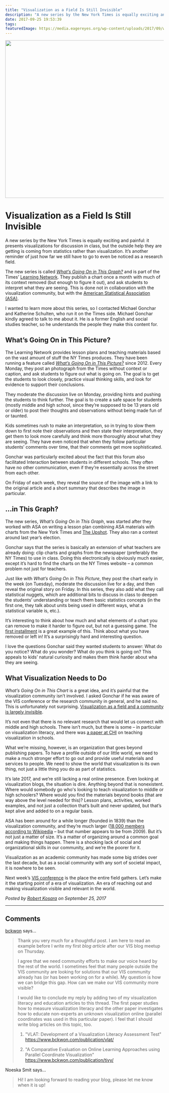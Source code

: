 ```yaml
---
title: "Visualization as a Field Is Still Invisible"
description: "A new series by the New York Times is equally exciting and painful: it presents visualizations for discussion in class, but the outside help they are getting is coming from statistics rather than visualization. It’s another reminder of just how far we still have to go to even be noticed as a research field."
date: 2017-09-25 19:53:39
tags: 
featuredImage: https://media.eagereyes.org/wp-content/uploads/2017/09/whats-going-on.jpg
---
```


<p align="center"><img src="https://media.eagereyes.org/wp-content/uploads/2017/09/whats-going-on.jpg" width="750" height="500" /></p>

# Visualization as a Field Is Still Invisible

A new series by the New York Times is equally exciting and painful: it presents visualizations for discussion in class, but the outside help they are getting is coming from statistics rather than visualization. It’s another reminder of just how far we still have to go to even be noticed as a research field.

The new series is called <a href="https://www.nytimes.com/column/whats-going-on-in-this-graph"><em>What’s Going On in This Graph?</em></a> and is part of the Times’ <a href="https://www.nytimes.com/section/learning">Learning Network</a>. They publish a chart once a month with much of its context removed (but enough to figure it out), and ask students to interpret what they are seeing. This is done not in collaboration with the visualization community, but with the <a href="http://www.amstat.org">American Statistical Association (ASA)</a>.

I wanted to learn more about this series, so I contacted Michael Gonchar and Katherine Schulten, who run it on the Times side. Michael Gonchar kindly agreed to talk to me about it. He is a former English and social studies teacher, so he understands the people they make this content for.

## What’s Going On in This Picture?

The Learning Network provides lesson plans and teaching materials based on the vast amount of stuff the NY Times produces. They have been running a feature called <a href="https://www.nytimes.com/column/learning-whats-going-on-in-this-picture"><em>What’s Going On in This Picture?</em></a> since 2012. Every Monday, they post an photograph from the Times without context or caption, and ask students to figure out what is going on. The goal is to get the students to look closely, practice visual thinking skills, and look for evidence to support their conclusions.

They moderate the discussion live on Monday, providing hints and pushing the students to think further. The goal is to create a safe space for students (mostly middle and high school, since they’re supposed to be 13 years old or older) to post their thoughts and observations without being made fun of or taunted.

Kids sometimes rush to make an interpretation, so in trying to slow them down to first note their observations and then state their interpretation, they get them to look more carefully and think more thoroughly about what they are seeing. They have even noticed that when they follow particular students’ comments over time, that their comments get more sophisticated.

Gonchar was particularly excited about the fact that this forum also facilitated Interaction between students in different schools. They often have no other communication, even if they’re essentially across the street from each other.

On Friday of each week, they reveal the source of the image with a link to the original article and a short summary that describes the image in particular.

## …in This Graph?

The new series, <em>What’s Going On in This Graph</em>, was started after they worked with ASA on writing a lesson plan combining ASA materials with charts from the New York Times and <a href="https://www.nytimes.com/section/upshot">The Upshot</a>. They also ran a contest around last year’s election.

Gonchar says that the series is basically an extension of what teachers are already doing: clip charts and graphs from the newspaper (preferably the NY Times) to use in class. Doing this electronically is obviously much easier, except it’s hard to find the charts on the NY Times website – a common problem not just for teachers.

Just like with <em>What’s Going On in This Picture</em>, they post the chart early in the week (on Tuesday), moderate the discussion live for a day, and then reveal the original story on Friday. In this series, they also add what they call statistical nuggets, which are additional bits to discuss in class to deepen the students’ understanding or teach them basic statistics concepts (in the first one, they talk about units being used in different ways, what a statistical variable is, etc.).

It’s interesting to think about how much and what elements of a chart you can remove to make it harder to figure out, but not a guessing game. The <a href="https://www.nytimes.com/2017/09/19/learning/whats-going-on-in-this-graph-sept-19-2017.html">first installment</a> is a great example of this. Think about what you have removed or left in! It’s a surprisingly hard and interesting question.

I love the questions Gonchar said they wanted students to answer: What do you notice? What do you wonder? What do you think is going on? This appeals to kids’ natural curiosity and makes them think harder about wha they are seeing.

## What Visualization Needs to Do

<em>What’s Going On in This Chart</em> is a great idea, and it’s painful that the visualization community isn’t involved. I asked Gonchar if he was aware of the VIS conference or the research community in general, and he said no. This is unfortunately not surprising. [Visualization as a field and a community is largely invisible](https://twitter.com/eagereyes/status/905795587487838208).

It’s not even that there is no relevant research that would let us connect with middle and high schools. There isn’t much, but there is some – in particular on visualization literacy, and there was <a href="https://www.microsoft.com/en-us/research/project/cest-la-vis-visualization-literacy-elementary-school/">a paper at CHI</a> on teaching visualization in schools.

What we’re missing, however, is an organization that goes beyond publishing papers. To have a profile outside of our little world, we need to make a much stronger effort to go out and provide useful materials and services to people. We need to show the world that visualization is its own thing, not just a little thing you do as part of statistics.

It’s late 2017, and we’re still lacking a real online presence. Even looking at visualization blogs, the situation is dire. Anything beyond that is nonexistent. Where would somebody go who's looking to teach visualization to middle or high schoolers? Where would you find the materials beyond books (that are way above the level needed for this)? Lesson plans, activities, worked examples, and not just a collection that’s built and never updated, but that’s kept alive and added to on a regular basis.

ASA has been around for a while longer (founded in 1839) than the visualization community, and they’re much larger (<a href="https://en.wikipedia.org/wiki/American_Statistical_Association">18,000 members according to Wikipedia</a> – but that number appears to be from 2009). But it’s not just a matter of size. It’s a matter of organizing around a common goal and making things happen. There is a shocking lack of social and organizational skills in our community, and we’re the poorer for it.

Visualization as an academic community has made some big strides over the last decade, but as a social community with any sort of societal impact, it is nowhere to be seen.

Next week’s <a href="http://ieeevis.org">VIS conference</a> is the place the entire field gathers. Let’s make it the starting point of a era of visualization. An era of reaching out and making visualization visible and relevant in the world.


_Posted by <a href="/about">Robert Kosara</a> on September 25, 2017_


<aside class="comments">

---
## Comments

<a href="http://bckwon.wordpress.com" rel="nofollow noopener" target="_blank">bckwon</a> says…
>	Thank you very much for a thoughtful post. I am here to read an example before I write my first *blog article* after our VIS blog meetup on Thursday.
>	
>	I agree that we need community efforts to make our voice heard by the rest of the world. I sometimes feel that many people outside the VIS community are looking for solutions that our VIS community already has (or has been working on for a while). My question is how we can bridge this gap. How can we make our VIS community more visible?
>	
>	I would like to conclude my reply by adding two of my visualization literacy and education articles to this thread. The first paper studies how to measure visualization literacy and the other paper investigates how to educate non-experts an unknown visualization online (parallel coordinates was used in this particular paper). I feel that I should write blog articles on this topic, too.
>	
>	1. "VLAT: Development of a Visualization Literacy Assessment Test"
>	https://www.bckwon.com/publication/vlat/
>	
>	2. "A Comparative Evaluation on Online Learning Approaches using Parallel Coordinate Visualization"
>	https://www.bckwon.com/publication/tivy/

Noeska Smit says…
>	Hi! I am looking forward to reading your blog, please let me know when it is up!

</aside>

